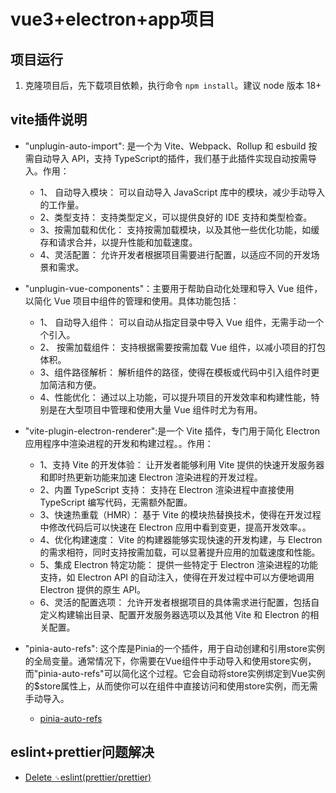 # vue3+electron+app项目
## 项目运行
1. 克隆项目后，先下载项目依赖，执行命令 `npm install`。建议 node 版本 18+

## vite插件说明
* "unplugin-auto-import": 是一个为 Vite、Webpack、Rollup 和 esbuild 按需自动导入 API，支持 TypeScript的插件，我们基于此插件实现自动按需导入。作用：
    * 1、 自动导入模块： 可以自动导入 JavaScript 库中的模块，减少手动导入的工作量。
    * 2、类型支持： 支持类型定义，可以提供良好的 IDE 支持和类型检查。
    * 3、按需加载和优化： 支持按需加载模块，以及其他一些优化功能，如缓存和请求合并，以提升性能和加载速度。
    * 4、灵活配置： 允许开发者根据项目需要进行配置，以适应不同的开发场景和需求。

* "unplugin-vue-components"：主要用于帮助自动化处理和导入 Vue 组件，以简化 Vue 项目中组件的管理和使用。具体功能包括：
    * 1、 自动导入组件： 可以自动从指定目录中导入 Vue 组件，无需手动一个个引入。
    * 2、 按需加载组件： 支持根据需要按需加载 Vue 组件，以减小项目的打包体积。
    * 3、组件路径解析： 解析组件的路径，使得在模板或代码中引入组件时更加简洁和方便。
    * 4、性能优化： 通过以上功能，可以提升项目的开发效率和构建性能，特别是在大型项目中管理和使用大量 Vue 组件时尤为有用。

* "vite-plugin-electron-renderer":是一个 Vite 插件，专门用于简化 Electron 应用程序中渲染进程的开发和构建过程。。作用：
    * 1、支持 Vite 的开发体验： 让开发者能够利用 Vite 提供的快速开发服务器和即时热更新功能来加速 Electron 渲染进程的开发过程。
    * 2、内置 TypeScript 支持： 支持在 Electron 渲染进程中直接使用 TypeScript 编写代码，无需额外配置。
    * 3、快速热重载（HMR）： 基于 Vite 的模块热替换技术，使得在开发过程中修改代码后可以快速在 Electron 应用中看到变更，提高开发效率。。
    * 4、优化构建速度： Vite 的构建器能够实现快速的开发构建，与 Electron 的需求相符，同时支持按需加载，可以显著提升应用的加载速度和性能。
    * 5、集成 Electron 特定功能： 提供一些特定于 Electron 渲染进程的功能支持，如 Electron API 的自动注入，使得在开发过程中可以方便地调用 Electron 提供的原生 API。
    * 6、灵活的配置选项： 允许开发者根据项目的具体需求进行配置，包括自定义构建输出目录、配置开发服务器选项以及其他 Vite 和 Electron 的相关配置。

* "pinia-auto-refs": 这个库是Pinia的一个插件，用于自动创建和引用store实例的全局变量。通常情况下，你需要在Vue组件中手动导入和使用store实例，而"pinia-auto-refs"可以简化这个过程。它会自动将store实例绑定到Vue实例的$store属性上，从而使你可以在组件中直接访问和使用store实例，而无需手动导入。
    - [pinia-auto-refs](https://github.com/Allen-1998/pinia-auto-refs)

## eslint+prettier问题解决
* [Delete `␍`eslint(prettier/prettier)](https://blog.csdn.net/weixin_60941411/article/details/135538432)
